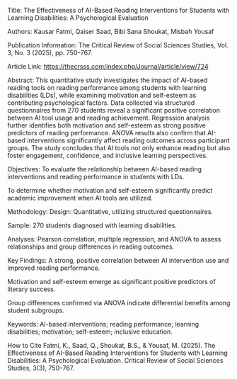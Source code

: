 Title: 
The Effectiveness of AI-Based Reading Interventions for Students with Learning Disabilities: A Psychological Evaluation

Authors: 
Kausar Fatmi, Qaiser Saad, Bibi Sana Shoukat, Misbah Yousaf

Publication Information: 
The Critical Review of Social Sciences Studies, Vol. 3, No. 3 (2025), pp. 750–767.

Article Link: 
https://thecrsss.com/index.php/Journal/article/view/724

Abstract: 
This quantitative study investigates the impact of AI-based reading tools on reading performance among students with learning disabilities (LDs), while examining motivation and self-esteem as contributing psychological factors. Data collected via structured questionnaires from 270 students reveal a significant positive correlation between AI tool usage and reading achievement. Regression analysis further identifies both motivation and self-esteem as strong positive predictors of reading performance. ANOVA results also confirm that AI-based interventions significantly affect reading outcomes across participant groups. The study concludes that AI tools not only enhance reading but also foster engagement, confidence, and inclusive learning perspectives.

Objectives: 
To evaluate the relationship between AI-based reading interventions and reading performance in students with LDs.

To determine whether motivation and self-esteem significantly predict academic improvement when AI tools are utilized.

Methodology:
Design: Quantitative, utilizing structured questionnaires.

Sample: 270 students diagnosed with learning disabilities.

Analyses: Pearson correlation, multiple regression, and ANOVA to assess relationships and group differences in reading outcomes.

Key Findings:
A strong, positive correlation between AI intervention use and improved reading performance.

Motivation and self-esteem emerge as significant positive predictors of literary success.

Group differences confirmed via ANOVA indicate differential benefits among student subgroups.

Keywords:
AI-based interventions; reading performance; learning disabilities; motivation; self-esteem; inclusive education.

How to Cite
Fatmi, K., Saad, Q., Shoukat, B.S., & Yousaf, M. (2025). The Effectiveness of AI-Based Reading Interventions for Students with Learning Disabilities: A Psychological Evaluation. Critical Review of Social Sciences Studies, 3(3), 750–767.
